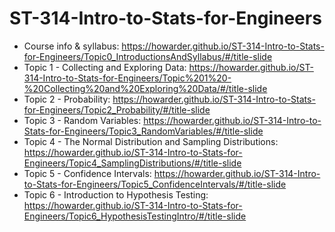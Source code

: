 # ST-314-Intro-to-Stats-for-Engineers

- Course info & syllabus: https://howarder.github.io/ST-314-Intro-to-Stats-for-Engineers/Topic0_IntroductionsAndSyllabus/#/title-slide
- Topic 1 - Collecting and Exploring Data: https://howarder.github.io/ST-314-Intro-to-Stats-for-Engineers/Topic%201%20-%20Collecting%20and%20Exploring%20Data/#/title-slide
- Topic 2 - Probability: https://howarder.github.io/ST-314-Intro-to-Stats-for-Engineers/Topic2_Probability/#/title-slide
- Topic 3 - Random Variables: https://howarder.github.io/ST-314-Intro-to-Stats-for-Engineers/Topic3_RandomVariables/#/title-slide
- Topic 4 - The Normal Distribution and Sampling Distributions: https://howarder.github.io/ST-314-Intro-to-Stats-for-Engineers/Topic4_SamplingDistributions/#/title-slide
- Topic 5 - Confidence Intervals: https://howarder.github.io/ST-314-Intro-to-Stats-for-Engineers/Topic5_ConfidenceIntervals/#/title-slide
- Topic 6 - Introduction to Hypothesis Testing: https://howarder.github.io/ST-314-Intro-to-Stats-for-Engineers/Topic6_HypothesisTestingIntro/#/title-slide
